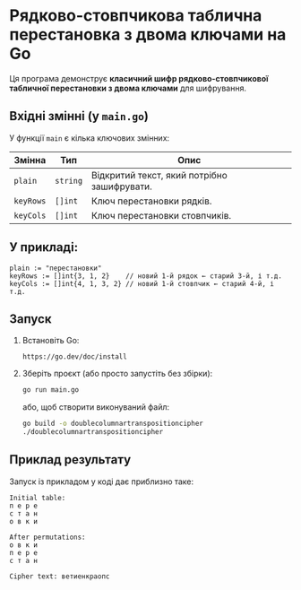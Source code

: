 # Рядково-стовпчикова таблична перестановка з двома ключами на Go

Ця програма демонструє **класичний шифр рядково-стовпчикової табличної перестановки з двома ключами** для шифрування.

## Вхідні змінні (у `main.go`)

У функції `main` є кілька ключових змінних:

| Змінна      | Тип          | Опис                                        |
|-------------|--------------|---------------------------------------------|
| `plain`     | `string`     | Відкритий текст, який потрібно зашифрувати. |
| `keyRows`   | `[]int`      | Ключ перестановки рядків.                   |
| `keyCols`   | `[]int`      | Ключ перестановки стовпчиків.               |

## У прикладі:
```text
plain := "перестановки"
keyRows := []int{3, 1, 2}    // новий 1-й рядок ← старий 3-й, і т.д.
keyCols := []int{4, 1, 3, 2} // новий 1-й стовпчик ← старий 4-й, і т.д.
```

## Запуск
1. Встановіть Go:
   ```url
   https://go.dev/doc/install
   ``` 

2. Зберіть проєкт (або просто запустіть без збірки):
    ```bash
    go run main.go
    ```
    або, щоб створити виконуваний файл:
    ```bash
    go build -o doublecolumnartranspositioncipher
    ./doublecolumnartranspositioncipher
    ```

## Приклад результату
Запуск із прикладом у коді дає приблизно таке:

```text
Initial table:
п е р е 
с т а н 
о в к и 

After permutations:
о в к и 
п е р е 
с т а н 

Cipher text: ветиенкраопс
```
